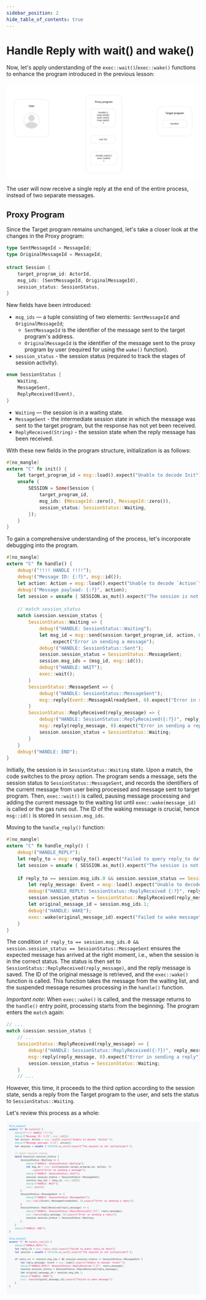 ```yaml
---
sidebar_position: 2
hide_table_of_contents: true
---
```


# Handle Reply with wait() and wake()

Now, let's apply understanding of the `exec::wait()`/`exec::wake()` functions to enhance the program introduced in the previous lesson:

![gif 2](../img/03/wait_wake.gif)

The user will now receive a single reply at the end of the entire process, instead of two separate messages.

## Proxy Program

Since the Target program remains unchanged, let's take a closer look at the changes in the Proxy program:

```rust
type SentMessageId = MessageId;
type OriginalMessageId = MessageId;

struct Session {
    target_program_id: ActorId,
    msg_ids: (SentMessageId, OriginalMessageId),
    session_status: SessionStatus,
}
```

New fields have been introduced:
- `msg_ids` — a tuple consisting of two elements: `SentMessageId` and `OriginalMessageId`;
    - `SentMessageId` is the identifier of the message sent to the target program's address.
    - `OriginalMessageId` is the identifier of the message sent to the proxy program by user (required for using the `wake()` function).
- `session_status` - the session status (required to track the stages of session activity).

```rust
enum SessionStatus {
    Waiting,
    MessageSent,
    ReplyReceived(Event),
}
```

- `Waiting` — the session is in a waiting state.
- `MessageSent` - the intermediate session state in which the message was sent to the target program, but the response has not yet been received.
- `ReplyReceived(String)` - the session state when the reply message has been received.

With these new fields in the program structure, initialization is as follows:

```rust
#[no_mangle]
extern "C" fn init() {
    let target_program_id = msg::load().expect("Unable to decode Init");
    unsafe {
        SESSION = Some(Session {
            target_program_id,
            msg_ids: (MessageId::zero(), MessageId::zero()),
            session_status: SessionStatus::Waiting,
        });
    }
}
```

To gain a comprehensive understanding of the process, let's incorporate debugging into the program.

```rust
#[no_mangle]
extern "C" fn handle() {
    debug!("!!!! HANDLE !!!!");
    debug!("Message ID: {:?}", msg::id());
    let action: Action = msg::load().expect("Unable to decode `Action`");
    debug!("Message payload: {:?}", action);
    let session = unsafe { SESSION.as_mut().expect("The session is not initialized") };

    // match session_status
    match &session.session_status {
        SessionStatus::Waiting => {
            debug!("HANDLE: SessionStatus::Waiting");
            let msg_id = msg::send(session.target_program_id, action, 0)
                .expect("Error in sending a message");
            debug!("HANDLE: SessionStatus::Sent");
            session.session_status = SessionStatus::MessageSent;
            session.msg_ids = (msg_id, msg::id());
            debug!("HANDLE: WAIT");
            exec::wait();
        }
        SessionStatus::MessageSent => {
            debug!("HANDLE: SessionStatus::MessageSent");
            msg::reply(Event::MessageAlreadySent, 0).expect("Error in sending a reply");
        }
        SessionStatus::ReplyReceived(reply_message) => {
            debug!("HANDLE: SessionStatus::ReplyReceived({:?})", reply_message);
            msg::reply(reply_message, 0).expect("Error in sending a reply");
            session.session_status = SessionStatus::Waiting;
        }
    }
    debug!("HANDLE: END");
}
```

Initially, the session is in `SessionStatus::Waiting` state. Upon a match, the code switches to the proxy option. The program sends a message, sets the session status to `SessionStatus::MessageSent`, and records the identifiers of the current message from user being processed and message sent to target program. Then, `exec::wait()` is called, pausing message processing and adding the current message to the waiting list until `exec::wake(message_id)` is called or the gas runs out. The ID of the waking message is crucial, hence `msg::id()` is stored in `session.msg_ids`.

Moving to the `handle_reply()` function:

```rust
#[no_mangle]
extern "C" fn handle_reply() {
    debug!("HANDLE_REPLY");
    let reply_to = msg::reply_to().expect("Failed to query reply_to data");
    let session = unsafe { SESSION.as_mut().expect("The session is not initialized") };

    if reply_to == session.msg_ids.0 && session.session_status == SessionStatus::MessageSent {
        let reply_message: Event = msg::load().expect("Unable to decode `Event`");
        debug!("HANDLE_REPLY: SessionStatus::ReplyReceived {:?}", reply_message);
        session.session_status = SessionStatus::ReplyReceived(reply_message);
        let original_message_id = session.msg_ids.1;
        debug!("HANDLE: WAKE");
        exec::wake(original_message_id).expect("Failed to wake message");
    }
}
```

The condition `if reply_to == session.msg_ids.0 && session.session_status == SessionStatus::MessageSent` ensures the expected message has arrived at the right moment, i.e., when the session is in the correct status. The status is then set to `SessionStatus::ReplyReceived(reply_message)`, and the reply message is saved. The ID of the original message is retrieved, and the `exec::wake()` function is called. This function takes the message from the waiting list, and the suspended message resumes processing in the `handle()` function.

*Important note*: When `exec::wake()` is called, and the message returns to the `handle()` entry point, processing starts from the beginning. The program enters the `match` again:

```rust
// ...
match &session.session_status {
    // ...
    SessionStatus::ReplyReceived(reply_message) => {
        debug!("HANDLE: SessionStatus::ReplyReceived({:?})", reply_message);
        msg::reply(reply_message, 0).expect("Error in sending a reply");
        session.session_status = SessionStatus::Waiting;
    }
    // ...
```

However, this time, it proceeds to the third option according to the session state, sends a reply from the Target program to the user, and sets the status to `SessionStatus::Waiting`.

Let's review this process as a whole:

![Code part 2](../img/03/wait_wake_code.gif)
